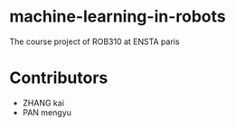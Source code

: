 # machine-learning-in-robots
The course project of ROB310 at ENSTA paris

# Contributors
- ZHANG kai
- PAN mengyu
